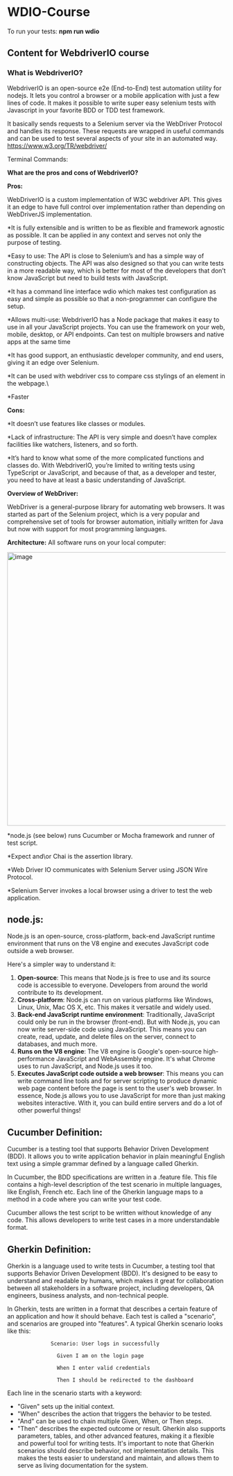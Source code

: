 # WDIO-Course


To run your tests: **npm run wdio**


## **Content for WebdriverIO course**

### **What is WebdriverIO?**

WebdriverIO is an open-source e2e (End-to-End) test automation utility for nodejs. It lets you control a browser or a mobile application with just a few lines of code. It makes it possible to write super easy selenium tests with Javascript in your favorite BDD or TDD test framework.

It basically sends requests to a Selenium server via the WebDriver Protocol and handles its response. These requests are wrapped in useful commands and can be used to test several aspects of your site in an automated way.
https://www.w3.org/TR/webdriver/

Terminal Commands:




**What are the pros and cons of WebdriverIO?**

**Pros:**

WebDriverIO is a custom implementation of W3C webdriver API. This gives it an edge to have full control over implementation rather than depending on WebDriverJS implementation.

*It is fully extensible and is written to be as flexible and framework agnostic as possible. It can be applied in any context and serves not only the purpose of testing.

*Easy to use: The API is close to Selenium’s and has a simple way of constructing objects. The API was also designed so that you can write tests in a more readable way, which is better for most of the developers that don’t know JavaScript but need to build tests with JavaScript.
  
*It has a command line interface wdio which makes test configuration as easy and simple as possible so that a non-programmer can configure the setup.

*Allows multi-use: WebdriverIO has a Node package that makes it easy to use in all your JavaScript projects. You can use the framework on your web, mobile, desktop, or API endpoints.
Can test on multiple browsers and native apps at the same time

*It has good support, an enthusiastic developer community, and end users, giving it an edge over Selenium.

*It can be used with webdriver css to compare css stylings of an element in the webpage.\

*Faster


**Cons:**

*It doesn’t use features like classes or modules.

*Lack of infrastructure: The API is very simple and doesn’t have complex facilities like watchers, listeners, and so forth. 

*It’s hard to know what some of the more complicated functions and classes do. With WebdriverIO, you’re limited to writing tests using TypeScript or JavaScript, and because of that, as a developer and tester, you need to have at least a basic understanding of JavaScript.

**Overview of WebDriver:**

WebDriver is a general-purpose library for automating web browsers. It was started as part of the Selenium project, which is a very popular and comprehensive set of tools for browser automation, initially written for Java but now with support for most programming languages.

**Architecture:**
All software runs on your local computer:

<img width="631" alt="image" src="https://github.com/ndkramer/WDIO-Course/assets/7460198/a1a259ff-eeb5-4db3-97cf-0ea635106d93">


*node.js (see below) runs Cucumber or Mocha framework and runner of test script.

*Expect and\or Chai is the assertion library.

*Web Driver IO communicates with Selenium Server using JSON Wire Protocol.

*Selenium Server invokes a local browser using a driver to test the web application.

## **node.js:**
Node.js is an open-source, cross-platform, back-end JavaScript runtime environment that runs on the V8 engine and executes JavaScript code outside a web browser.

Here's a simpler way to understand it:

1. **Open-source**: This means that Node.js is free to use and its source code is accessible to everyone. Developers from around the world contribute to its development.
2. **Cross-platform**: Node.js can run on various platforms like Windows, Linux, Unix, Mac OS X, etc. This makes it versatile and widely used.
3. **Back-end JavaScript runtime environment**: Traditionally, JavaScript could only be run in the browser (front-end). But with Node.js, you can now write server-side code using JavaScript. This means you can create, read, update, and delete files on the server, connect to databases, and much more.
4. **Runs on the V8 engine**: The V8 engine is Google's open-source high-performance JavaScript and WebAssembly engine. It's what Chrome uses to run JavaScript, and Node.js uses it too.
5. **Executes JavaScript code outside a web browser**: This means you can write command line tools and for server scripting to produce dynamic web page content before the page is sent to the user's web browser.
In essence, Node.js allows you to use JavaScript for more than just making websites interactive. With it, you can build entire servers and do a lot of other powerful things!


## **Cucumber Definition:**
Cucumber is a testing tool that supports Behavior Driven Development (BDD). It allows you to write application behavior in plain meaningful English text using a simple grammar defined by a language called Gherkin.

In Cucumber, the BDD specifications are written in a .feature file. This file contains a high-level description of the test scenario in multiple languages, like English, French etc. Each line of the Gherkin language maps to a method in a code where you can write your test code.

Cucumber allows the test script to be written without knowledge of any code. This allows developers to write test cases in a more understandable format.

## **Gherkin Definition:**

Gherkin is a language used to write tests in Cucumber, a testing tool that supports Behavior Driven Development (BDD). It's designed to be easy to understand and readable by humans, which makes it great for collaboration between all stakeholders in a software project, including developers, QA engineers, business analysts, and non-technical people.

In Gherkin, tests are written in a format that describes a certain feature of an application and how it should behave. Each test is called a "scenario", and scenarios are grouped into "features". A typical Gherkin scenario looks like this:

                  Scenario: User logs in successfully
                  
                    Given I am on the login page
                    
                    When I enter valid credentials
                    
                    Then I should be redirected to the dashboard
  
Each line in the scenario starts with a keyword:
- "Given" sets up the initial context.
- "When" describes the action that triggers the behavior to be tested.
- "And" can be used to chain multiple Given, When, or Then steps.
- "Then" describes the expected outcome or result.
Gherkin also supports parameters, tables, and other advanced features, making it a flexible and powerful tool for writing tests.
It's important to note that Gherkin scenarios should describe behavior, not implementation details. This makes the tests easier to understand and maintain, and allows them to serve as living documentation for the system.

